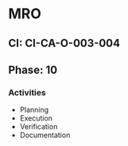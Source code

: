 # MRO

## CI: CI-CA-O-003-004
## Phase: 10

### Activities
- Planning
- Execution
- Verification
- Documentation

